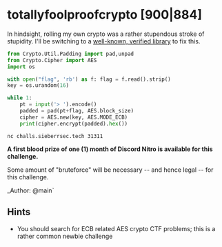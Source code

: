 # totallyfoolproofcrypto [900|884]
In hindsight, rolling my own crypto was a rather stupendous stroke of stupidity. I'll be switching to a [well-known, verified library](https://www.pycryptodome.org/en/latest/) to fix this.

```python
from Crypto.Util.Padding import pad,unpad
from Crypto.Cipher import AES
import os

with open("flag", 'rb') as f: flag = f.read().strip()
key = os.urandom(16)

while 1:
    pt = input('> ').encode()
    padded = pad(pt+flag, AES.block_size)
    cipher = AES.new(key, AES.MODE_ECB)
    print(cipher.encrypt(padded).hex())
```

`nc challs.sieberrsec.tech 31311`

**A first blood prize of one (1) month of Discord Nitro is available for this challenge.**

Some amount of "bruteforce" will be necessary -- and hence legal -- for this challenge.

_Author: @main`

## Hints
 * You should search for ECB related AES crypto CTF problems; this is a rather common newbie challenge
